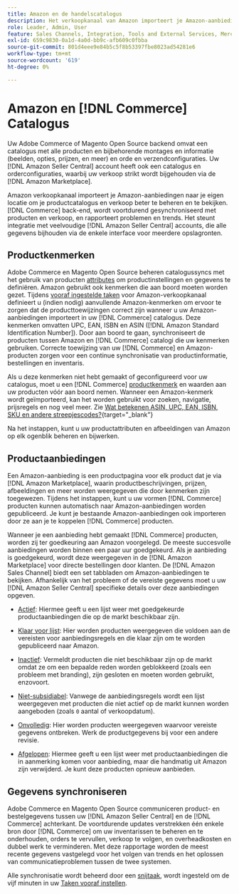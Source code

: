 ```yaml
---
title: Amazon en de handelscatalogus
description: Het verkoopkanaal van Amazon importeert je Amazon-aanbiedingen in je Commerce-achtergrond en synchroniseert voortdurend met producten en verkopen.
role: Leader, Admin, User
feature: Sales Channels, Integration, Tools and External Services, Merchandising, Catalogs
exl-id: 659c9830-0a1d-4a0d-bb9c-afb609c0fbba
source-git-commit: 801d4eee9e84b5c5f8b53397fbe8023ad54281e6
workflow-type: tm+mt
source-wordcount: '619'
ht-degree: 0%

---
```


# Amazon en [!DNL Commerce] Catalogus

Uw Adobe Commerce of Magento Open Source backend omvat een catalogus met alle producten en bijbehorende montages en informatie (beelden, opties, prijzen, en meer) en orde en verzendconfiguraties. Uw [!DNL Amazon Seller Central] account heeft ook een catalogus en orderconfiguraties, waarbij uw verkoop strikt wordt bijgehouden via de [!DNL Amazon Marketplace].

Amazon verkoopkanaal importeert je Amazon-aanbiedingen naar je eigen locatie om je productcatalogus en verkoop beter te beheren en te bekijken. [!DNL Commerce] back-end, wordt voortdurend gesynchroniseerd met producten en verkoop, en rapporteert problemen en trends. Het steunt integratie met veelvoudige [!DNL Amazon Seller Central] accounts, die alle gegevens bijhouden via de enkele interface voor meerdere opslagronten.

## Productkenmerken

Adobe Commerce en Magento Open Source beheren catalogussyncs met het gebruik van producten [attributes](https://experienceleague.adobe.com/docs/commerce-admin/catalog/product-attributes/product-attributes.html) om productinstellingen en gegevens te definiëren. Amazon gebruikt ook kenmerken die aan boord moeten worden gezet. Tijdens [vooraf ingestelde taken](./amazon-pre-setup-tasks.md) voor Amazon-verkoopkanaal definieert u (indien nodig) aanvullende Amazon-kenmerken om ervoor te zorgen dat de producttoewijzingen correct zijn wanneer u uw Amazon-aanbiedingen importeert in uw [!DNL Commerce] catalogus. Deze kenmerken omvatten UPC, EAN, ISBN en ASIN ([!DNL Amazon Standard Identification Number]). Door aan boord te gaan, synchroniseert de producten tussen Amazon en [!DNL Commerce] catalogi die uw kenmerken gebruiken. Correcte toewijzing van uw [!DNL Commerce] en Amazon-producten zorgen voor een continue synchronisatie van productinformatie, bestellingen en inventaris.

Als u deze kenmerken niet hebt gemaakt of geconfigureerd voor uw catalogus, moet u een [!DNL Commerce] [productkenmerk](https://experienceleague.adobe.com/docs/commerce-admin/catalog/product-attributes/product-attributes.html) en waarden aan uw producten vóór aan boord nemen. Wanneer een Amazon-kenmerk wordt geïmporteerd, kan het worden gebruikt voor zoeken, navigatie, prijsregels en nog veel meer. Zie [Wat betekenen ASIN, UPC, EAN, ISBN, SKU en andere streepjescodes?](https://sellerskills.com/multi-channel-operations/what-asin-upc-ean-isbn-sku-and-other-barcodes-mean/#what-is-isbn-number){target="_blank"}

Na het instappen, kunt u uw productattributen en afbeeldingen van Amazon op elk ogenblik beheren en bijwerken.

## Productaanbiedingen

Een Amazon-aanbieding is een productpagina voor elk product dat je via [!DNL Amazon Marketplace], waarin productbeschrijvingen, prijzen, afbeeldingen en meer worden weergegeven die door kenmerken zijn toegewezen. Tijdens het instappen, kunt u uw vormen [!DNL Commerce] producten kunnen automatisch naar Amazon-aanbiedingen worden gepubliceerd. Je kunt je bestaande Amazon-aanbiedingen ook importeren door ze aan je te koppelen [!DNL Commerce] producten.

Wanneer je een aanbieding hebt gemaakt [!DNL Commerce] producten, worden zij ter goedkeuring aan Amazon voorgelegd. De meeste succesvolle aanbiedingen worden binnen een paar uur goedgekeurd. Als je aanbieding is goedgekeurd, wordt deze weergegeven in de [!DNL Amazon Marketplace] voor directe bestellingen door klanten. De [!DNL Amazon Sales Channel] biedt een set tabbladen om Amazon-aanbiedingen te bekijken. Afhankelijk van het probleem of de vereiste gegevens moet u uw [!DNL Amazon Seller Central] specifieke details over deze aanbiedingen opgeven.

- [Actief](./active-listings.md): Hiermee geeft u een lijst weer met goedgekeurde productaanbiedingen die op de markt beschikbaar zijn.

- [Klaar voor lijst](./ready-to-list.md): Hier worden producten weergegeven die voldoen aan de vereisten voor aanbiedingsregels en die klaar zijn om te worden gepubliceerd naar Amazon.

- [Inactief](./inactive-listings.md): Vermeldt producten die niet beschikbaar zijn op de markt omdat ze om een bepaalde reden worden geblokkeerd (zoals een probleem met branding), zijn gesloten en moeten worden gebruikt, enzovoort.

- [Niet-subsidiabel](./ineligible-listings.md): Vanwege de aanbiedingsregels wordt een lijst weergegeven met producten die niet actief op de markt kunnen worden aangeboden (zoals `0` aantal of verkoopdatum).

- [Onvolledig](./incomplete-listings.md): Hier worden producten weergegeven waarvoor vereiste gegevens ontbreken. Werk de productgegevens bij voor een andere revisie.

- [Afgelopen](./ended-listings.md): Hiermee geeft u een lijst weer met productaanbiedingen die in aanmerking komen voor aanbieding, maar die handmatig uit Amazon zijn verwijderd. Je kunt deze producten opnieuw aanbieden.

## Gegevens synchroniseren

Adobe Commerce en Magento Open Source communiceren product- en bestelgegevens tussen uw [!DNL Amazon Seller Central] en de [!DNL Commerce] achterkant. De voortdurende updates verstrekken één enkele bron door [!DNL Commerce] om uw inventarissen te beheren en te onderhouden, orders te vervullen, verkoop te volgen, en overheadkosten en dubbel werk te verminderen. Met deze rapportage worden de meest recente gegevens vastgelegd voor het volgen van trends en het oplossen van communicatieproblemen tussen de twee systemen.

Alle synchronisatie wordt beheerd door een [snijtaak](https://experienceleague.adobe.com/docs/commerce-admin/systems/tools/cron.html), wordt ingesteld om de vijf minuten in uw [Taken vooraf instellen](./amazon-pre-setup-tasks.md).
